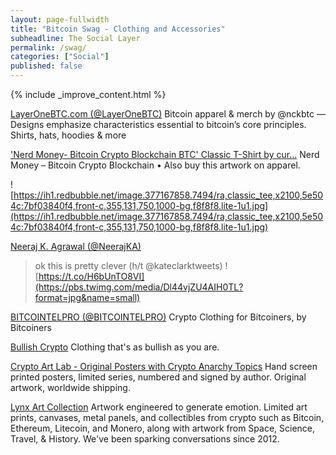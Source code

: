```yaml
---
layout: page-fullwidth
title: "Bitcoin Swag - Clothing and Accessories"
subheadline: The Social Layer
permalink: /swag/
categories: ["Social"]
published: false
---
```


{% include _improve_content.html %}


[LayerOneBTC.com (@LayerOneBTC)](https://twitter.com/LayerOneBTC)
Bitcoin apparel & merch by @nckbtc — Designs emphasize characteristics essential to bitcoin’s core principles. Shirts, hats, hoodies & more

['Nerd Money- Bitcoin Crypto Blockchain BTC' Classic T-Shirt by cur...](https://www.redbubble.com/people/curbapparel/works/26597494-nerd-money-bitcoin-crypto-blockchain-btc?p=classic-tee)
Nerd Money – Bitcoin Crypto Blockchain • Also buy this artwork on apparel.

![https://ih1.redbubble.net/image.377167858.7494/ra,classic_tee,x2100,5e504c:7bf03840f4,front-c,355,131,750,1000-bg,f8f8f8.lite-1u1.jpg](https://ih1.redbubble.net/image.377167858.7494/ra,classic_tee,x2100,5e504c:7bf03840f4,front-c,355,131,750,1000-bg,f8f8f8.lite-1u1.jpg)

[Neeraj K. Agrawal (@NeerajKA)](https://twitter.com/NeerajKA/status/1035327501650853893)
  > ok this is pretty clever (h/t @kateclarktweets) ![https://t.co/H6bUnTO8VI](https://pbs.twimg.com/media/Dl44vjZU4AIH0TL?format=jpg&name=small)

[BITCOINTELPRO (@BITCOINTELPRO)](https://twitter.com/BITCOINTELPRO)
Crypto Clothing for Bitcoiners, by Bitcoiners

[Bullish Crypto](https://cryptophones.myshopify.com/)
Clothing that's as bullish as you are.

[Crypto Art Lab - Original Posters with Crypto Anarchy Topics](http://www.cryptoartlab.com/postershop/)
Hand screen printed posters, limited series, numbered and signed by author. Original artwork, worldwide shipping.

[Lynx Art Collection](https://lynxartcollection.com/)
Artwork engineered to generate emotion. Limited art prints, canvases, metal panels, and collectibles from crypto such as Bitcoin, Ethereum, Litecoin, and Monero, along with artwork from Space, Science, Travel, & History. We've been sparking conversations since 2012.